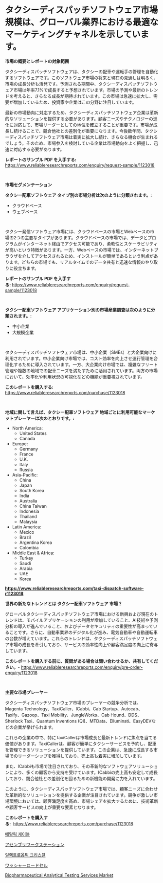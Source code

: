 <p><h1>タクシーディスパッチソフトウェア市場規模は、グローバル業界における最適なマーケティングチャネルを示しています。</h1></p><p><strong>市場の概要とレポートの対象範囲</strong></p>
<p><p>タクシーディスパッチソフトウェアは、タクシーの配車や運転手の管理を自動化するソフトウェアです。このソフトウェア市場の将来と現在の見通しは明るく、市場の成長分析も活発です。予測される期間中、タクシーディスパッチソフトウェア市場は年率7.1%で成長すると予想されています。市場の予測や最新のトレンドを考えると、さらなる成長が期待されています。この市場は急速に拡大し、需要が増加しているため、投資家や企業はこの分野に注目しています。</p><p>最新の市場動向に対応するため、タクシーディスパッチソフトウェア企業は革新的なソリューションを提供する必要があります。顧客ニーズやテクノロジーの進化に対応して、市場リーダーとしての地位を確立することが重要です。市場が成長し続けることで、競合他社との差別化が重要になります。今後数年間、タクシーディスパッチソフトウェア市場は着実に拡大し続け、さらなる機会が生まれるでしょう。そのため、市場参入を検討している企業は市場動向をよく把握し、迅速に対応する必要があります。</p></p>
<p><strong>レポートのサンプル PDF を入手する:</strong> <a href="https://www.reliableresearchreports.com/enquiry/request-sample/1123018">https://www.reliableresearchreports.com/enquiry/request-sample/1123018</a></p>
<p>&nbsp;</p>
<p><strong>市場セグメンテーション</strong></p>
<p><strong>タクシー配車ソフトウェア タイプ別の市場分析は次のように分類されます。:</strong></p>
<p><ul><li>クラウドベース</li><li>ウェブベース</li></ul></p>
<p>&nbsp;</p>
<p><p>タクシー発信ソフトウェア市場には、クラウドベースの市場とWebベースの市場の2つの主要なタイプがあります。クラウドベースの市場では、データとプログラムがインターネット経由でアクセス可能であり、柔軟性とスケーラビリティが高いという特徴があります。一方、Webベースの市場では、インターネットブラウザを介してアクセスされるため、インストールが簡単であるという利点があります。どちらの市場でも、リアルタイムでのデータ共有と迅速な情報のやり取りに役立ちます。</p></p>
<p><strong>レポートのサンプル PDF を入手する:</strong>&nbsp;<a href="https://www.reliableresearchreports.com/enquiry/request-sample/1123018">https://www.reliableresearchreports.com/enquiry/request-sample/1123018</a></p>
<p>&nbsp;</p>
<p><strong> タクシー配車ソフトウェア アプリケーション別の市場産業調査は次のように分類されます。:</strong></p>
<p><ul><li>中小企業</li><li>大規模企業</li></ul></p>
<p>&nbsp;</p>
<p><p>タクシーディスパッチソフトウェア市場は、中小企業（SMEs）と大企業向けに利用されています。中小企業向け市場では、コスト効率を向上させ運行管理を合理化するために導入されています。一方、大企業向け市場では、複雑なフリート管理や複数の地域での配車ニーズを満たすために活用されています。両方の市場において、効率化や利用状況の可視化などの機能が重要視されています。</p></p>
<p><strong>このレポートを購入する:</strong>&nbsp; <a href="https://www.reliableresearchreports.com/purchase/1123018">https://www.reliableresearchreports.com/purchase/1123018</a></p>
<p>&nbsp;</p>
<p><strong>地域に関して言えば、タクシー配車ソフトウェア 地域ごとに利用可能なマーケットプレーヤーは次のとおりです。:</strong></p>
<p><ul>
    <li>
        North America:
        <ul>
            <li>United States</li>
            <li>Canada</li>
        </ul>
    </li>
    <li>
        Europe:
        <ul>
            <li>Germany</li>
            <li>France</li>
            <li>U.K.</li>
            <li>Italy</li>
            <li>Russia</li>
        </ul>
    </li>
    <li>
        Asia-Pacific:
        <ul>
            <li>China</li>
            <li>Japan</li>
            <li>South Korea</li>
            <li>India</li>
            <li>Australia</li>
            <li>China Taiwan</li>
            <li>Indonesia</li>
            <li>Thailand</li>
            <li>Malaysia</li>
        </ul>
    </li>
    <li>
        Latin America:
        <ul>
            <li>Mexico</li>
            <li>Brazil</li>
            <li>Argentina Korea</li>
            <li>Colombia</li>
        </ul>
    </li>
    <li>
        Middle East & Africa:
        <ul>
            <li>Turkey</li>
            <li>Saudi</li>
            <li>Arabia</li>
            <li>UAE</li>
            <li>Korea</li>
        </ul>
    </li>
    </ul></p>
<p><strong><a href="https://www.reliableresearchreports.com/taxi-dispatch-software-r1123018">https://www.reliableresearchreports.com/taxi-dispatch-software-r1123018</a></strong>&nbsp;</p>
<p><strong>世界の新たなトレンドとは タクシー配車ソフトウェア 市場？</strong></p>
<p><p>グローバルタクシーディスパッチソフトウェア市場における新興および現在のトレンドは、モバイルアプリケーションの利用が増加していること、AI技術や予測分析の導入が進んでいること、およびデータセキュリティの重要性が高まっていることです。さらに、自動車業界のデジタル化が進み、電気自動車や自動運転車の台数が増えています。これらのトレンドは、タクシーディスパッチソフトウェア市場の成長を牽引しており、サービスの効率性向上や顧客満足度の向上に寄与しています。</p></p>
<p><strong>このレポートを購入する前に、質問がある場合は問い合わせるか、共有してください。</strong>- <a href="https://www.reliableresearchreports.com/enquiry/pre-order-enquiry/1123018">https://www.reliableresearchreports.com/enquiry/pre-order-enquiry/1123018</a></p>
<p>&nbsp;</p>
<p><strong>主要な市場プレーヤー</strong></p>
<p><p>タクシーディスパッチソフトウェア市場のプレーヤーの競争分析では、Magenta Technology、TaxiCaller、ICabbi、Cab Startup、Autocab、Taxify、Gazoop、Taxi Mobility、JungleWorks、Cab Hound、DDS、Sherlock Taxi、Quantum Inventions (QI)、MTData、Elluminati、EasyDEVなどの企業が挙げられます。</p><p>これらの企業の中で、特にTaxiCallerは市場成長と最新トレンドに焦点を当てる価値があります。TaxiCallerは、顧客が簡単にタクシーサービスを予約し、配車を管理できるソリューションを提供しています。この企業は、急速に成長する市場でのリーダーシップを獲得しており、売上高も着実に増加しています。</p><p>また、ICabbiも市場で注目されており、その革新的なソフトウェアソリューションにより、多くの顧客から支持を受けています。ICabbiの売上高も安定して成長しており、競合他社との差別化を図るための新機能の開発に力を入れています。</p><p>このように、タクシーディスパッチソフトウェア市場では、顧客ニーズに合わせた革新的なソリューションを提供する企業が注目されています。競争が激しい市場環境においては、顧客満足度を高め、市場シェアを拡大するために、技術革新や顧客サービスの向上が重要な要素となります。</p></p>
<p><strong>このレポートを購入する:</strong>&nbsp;&nbsp;<a href="https://www.reliableresearchreports.com/purchase/1123018">https://www.reliableresearchreports.com/purchase/1123018</a></p>
<p><p><a href="https://medium.com/@prestoniegand56562023/%EA%B8%88%EC%86%8D-%EC%BC%80%EC%9D%B4%EB%B8%94-%EC%8B%9C%EC%9E%A5-%EB%8F%99%ED%96%A5-%EB%B0%8F-%EC%8B%9C%EC%9E%A5-%EB%B6%84%EC%84%9D%EC%9D%80-2024-2031%EB%85%84%EA%B9%8C%EC%A7%80-%EC%98%88%EC%B8%A1%EB%90%98%EC%97%88%EC%8A%B5%EB%8B%88%EB%8B%A4-8413f4b7a40e">메탈릭 케이블</a></p><p><a href="https://medium.com/@nyahmertz1944/%E3%82%A2%E3%82%BB%E3%83%B3%E3%83%96%E3%83%AA%E3%83%AF%E3%83%BC%E3%82%AF%E3%82%B9%E3%83%86%E3%83%BC%E3%82%B7%E3%83%A7%E3%83%B3%E5%B8%82%E5%A0%B4-%E7%AB%B6%E4%BA%89%E5%88%86%E6%9E%90-%E5%B8%82%E5%A0%B4%E5%8B%95%E5%90%91-2031%E5%B9%B4%E3%81%BE%E3%81%A7%E3%81%AE%E4%BA%88%E6%B8%AC-f8bb68ee053a">アセンブリワークステーション</a></p><p><a href="https://medium.com/@nyahreinger1/%EC%A0%84%EA%B8%B0-%EA%B4%91%EA%B2%B0%EC%A0%95-%EC%8B%9C%EC%9E%A5-%EA%B7%9C%EB%AA%A8%EB%8A%94-%EA%B8%80%EB%A1%9C%EB%B2%8C-%EC%82%B0%EC%97%85%EC%97%90%EC%84%9C-%EC%B5%9C%EA%B3%A0%EC%9D%98-%EB%A7%88%EC%BC%80%ED%8C%85-%EC%B1%84%EB%84%90%EC%9D%84-%EB%B3%B4%EC%97%AC%EC%A4%8D%EB%8B%88%EB%8B%A4-f3e3d18cd8ea">일렉트로옵틱 크리스탈</a></p><p><a href="https://medium.com/@brendancole1992/%E3%83%AF%E3%83%83%E3%82%B7%E3%83%A3%E3%83%BC%E3%83%AD%E3%83%BC%E3%83%89%E3%82%BB%E3%83%AB%E5%B8%82%E5%A0%B4%E3%81%AF-%E5%B8%82%E5%A0%B4%E3%82%B7%E3%82%A7%E3%82%A2-%E5%B8%82%E5%A0%B4%E3%83%88%E3%83%AC%E3%83%B3%E3%83%89-%E5%B8%82%E5%A0%B4%E6%88%90%E9%95%B7%E3%81%AB%E9%96%A2%E3%81%99%E3%82%8B%E6%83%85%E5%A0%B1%E3%82%92%E6%8F%90%E4%BE%9B%E3%81%97%E3%81%BE%E3%81%99-02996191f54a">ワッシャーロードセル</a></p><p><a href="https://github.com/YashRP12/Market-Research-Report-List-4/blob/main/biopharmaceutical-analytical-testing-services-market.md">Biopharmaceutical Analytical Testing Services Market</a></p></p>